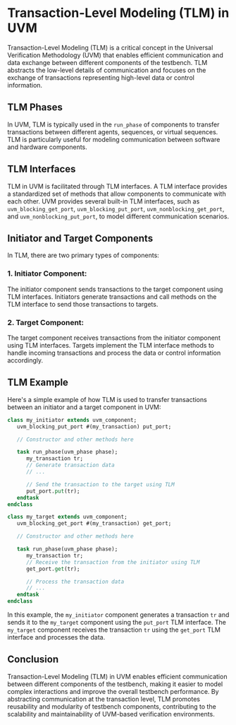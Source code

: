 # Transaction-Level Modeling (TLM) in UVM

Transaction-Level Modeling (TLM) is a critical concept in the Universal Verification Methodology (UVM) that enables efficient communication and data exchange between different components of the testbench. TLM abstracts the low-level details of communication and focuses on the exchange of transactions representing high-level data or control information.

## TLM Phases

In UVM, TLM is typically used in the `run_phase` of components to transfer transactions between different agents, sequences, or virtual sequences. TLM is particularly useful for modeling communication between software and hardware components.

## TLM Interfaces

TLM in UVM is facilitated through TLM interfaces. A TLM interface provides a standardized set of methods that allow components to communicate with each other. UVM provides several built-in TLM interfaces, such as `uvm_blocking_get_port`, `uvm_blocking_put_port`, `uvm_nonblocking_get_port`, and `uvm_nonblocking_put_port`, to model different communication scenarios.

## Initiator and Target Components

In TLM, there are two primary types of components:

### 1. Initiator Component:

The initiator component sends transactions to the target component using TLM interfaces. Initiators generate transactions and call methods on the TLM interface to send those transactions to targets.

### 2. Target Component:

The target component receives transactions from the initiator component using TLM interfaces. Targets implement the TLM interface methods to handle incoming transactions and process the data or control information accordingly.

## TLM Example

Here's a simple example of how TLM is used to transfer transactions between an initiator and a target component in UVM:

```systemverilog
class my_initiator extends uvm_component;
   uvm_blocking_put_port #(my_transaction) put_port;

   // Constructor and other methods here

   task run_phase(uvm_phase phase);
      my_transaction tr;
      // Generate transaction data
      // ...

      // Send the transaction to the target using TLM
      put_port.put(tr);
   endtask
endclass

class my_target extends uvm_component;
   uvm_blocking_get_port #(my_transaction) get_port;

   // Constructor and other methods here

   task run_phase(uvm_phase phase);
      my_transaction tr;
      // Receive the transaction from the initiator using TLM
      get_port.get(tr);

      // Process the transaction data
      // ...
   endtask
endclass
```

In this example, the `my_initiator` component generates a transaction `tr` and sends it to the `my_target` component using the `put_port` TLM interface. The `my_target` component receives the transaction `tr` using the `get_port` TLM interface and processes the data.

## Conclusion

Transaction-Level Modeling (TLM) in UVM enables efficient communication between different components of the testbench, making it easier to model complex interactions and improve the overall testbench performance. By abstracting communication at the transaction level, TLM promotes reusability and modularity of testbench components, contributing to the scalability and maintainability of UVM-based verification environments.
